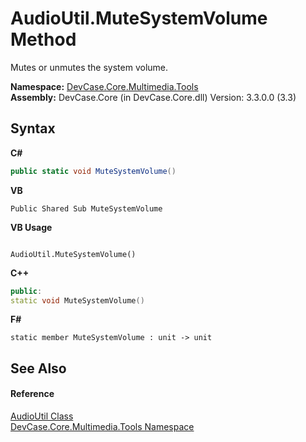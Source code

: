 # AudioUtil.MuteSystemVolume Method 
 

Mutes or unmutes the system volume.

**Namespace:**&nbsp;<a href="N_DevCase_Core_Multimedia_Tools">DevCase.Core.Multimedia.Tools</a><br />**Assembly:**&nbsp;DevCase.Core (in DevCase.Core.dll) Version: 3.3.0.0 (3.3)

## Syntax

**C#**<br />
``` C#
public static void MuteSystemVolume()
```

**VB**<br />
``` VB
Public Shared Sub MuteSystemVolume
```

**VB Usage**<br />
``` VB Usage

AudioUtil.MuteSystemVolume()
```

**C++**<br />
``` C++
public:
static void MuteSystemVolume()
```

**F#**<br />
``` F#
static member MuteSystemVolume : unit -> unit 

```


## See Also


#### Reference
<a href="T_DevCase_Core_Multimedia_Tools_AudioUtil">AudioUtil Class</a><br /><a href="N_DevCase_Core_Multimedia_Tools">DevCase.Core.Multimedia.Tools Namespace</a><br />